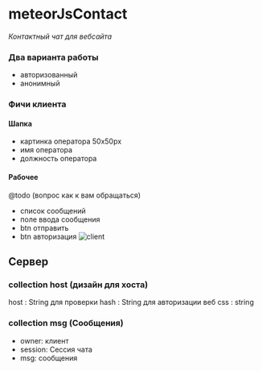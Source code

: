 # meteorJsContact

*Контактный чат для вебсайта*

### Два варианта работы
- авторизованный
- анонимный

### 

### Фичи клиента 
#### Шапка
- картинка оператора 50x50px
- имя оператора
- должность оператора
#### Рабочее
@todo (вопрос как к вам обращаться)
- список сообщений
- поле ввода сообщения
- btn отправить
- btn авторизация
![client](https://raw.github.com/alexsuslov/meteorJsContact/dev/help/client.jpg)


## Сервер
### collection host (дизайн для хоста)

host     :  String для проверки
hash     :  String для авторизации веб
css      :  string 

### collection msg (Сообщения)

- owner:  клиент
- session: Сессия чата
- msg:  сообщения
